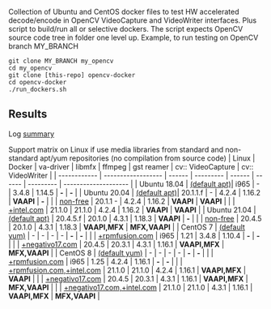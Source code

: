 Collection of Ubuntu and CentOS docker files to test HW accelerated decode/encode in OpenCV VideoCapture and VideoWriter interfaces.
Plus script to build/run all or selective dockers.
The script expects OpenCV source code tree in folder one level up. Example, to run testing on OpenCV branch MY_BRANCH
```
git clone MY_BRANCH my_opencv
cd my_opencv
git clone [this-repo] opencv-docker
cd opencv-docker
./run_dockers.sh
```

## Results
Log [summary](./summary/)

Support matrix on Linux if use media libraries from standard and non-standard apt/yum repositories (no compilation from source code)
| Linux        | Docker      | va-driver | libmfx | ffmpeg | gst reamer | cv:: VideoCapture     | cv:: VideoWriter     |
| ------------ | ------------------ | ------ | --------- | ------ | ------ | --------- | -------------------- |
| Ubuntu 18.04 | [(default apt)](https://github.com/mikhail-nikolskiy/opencv-docker/blob/master/ubuntu.Dockerfile)| i965  |  -      | 3.4.8  | 1.14.5    | **-**                | **-**               |
| Ubuntu 20.04 | [(default apt)](https://github.com/mikhail-nikolskiy/opencv-docker/blob/master/ubuntu.Dockerfile)| 20.1.1.f | -      | 4.2.4  | 1.16.2    | **VAAPI**            | **-**               |
|                       | [non-free](https://github.com/mikhail-nikolskiy/opencv-docker/blob/master/ubuntu-non-free.Dockerfile) | 20.1.1  -      | 4.2.4  | 1.16.2    | **VAAPI**            | **VAAPI**           |
|                       | [+intel.com](https://github.com/mikhail-nikolskiy/opencv-docker/blob/master/ubuntu-intel.Dockerfile) | 21.1.0 | 21.1.0 | 4.2.4  | 1.16.2    | **VAAPI**            | **VAAPI**           |
| Ubuntu 21.04 | [(default apt)](https://github.com/mikhail-nikolskiy/opencv-docker/blob/master/ubuntu.Dockerfile) | 20.4.5.f | 20.1.0 | 4.3.1  | 1.18.3    | **VAAPI**            | **-**               |
|                      | [non-free](https://github.com/mikhail-nikolskiy/opencv-docker/blob/master/ubuntu-non-free.Dockerfile) | 20.4.5 | 20.1.0 | 4.3.1  | 1.18.3    | **VAAPI,MFX**       | **MFX,VAAPI**      |
| CentOS 7     | [(default yum)](https://github.com/mikhail-nikolskiy/opencv-docker/blob/master/centos.Dockerfile) | -     | -      | -      | -         | **-**                | **-**               |
| | [+rpmfusion.com](https://github.com/mikhail-nikolskiy/opencv-docker/blob/master/centos-rpmfusion.Dockerfile) | i965 | 1.21 | 3.4.8 | 1.10.4 | **-** | **-** |
| | [+negativo17.com](https://github.com/mikhail-nikolskiy/opencv-docker/blob/master/centos-negativo17.Dockerfile) | 20.4.5 | 20.3.1 | 4.3.1 | 1.16.1 | **VAAPI,MFX** | **MFX,VAAPI** |
| CentOS 8  | [(default yum)](https://github.com/mikhail-nikolskiy/opencv-docker/blob/master/centos.Dockerfile) | - | - | - | - | **-** | **-** |
| | [+rpmfusion.com](https://github.com/mikhail-nikolskiy/opencv-docker/blob/master/centos-rpmfusion.Dockerfile) | i965 | 1.25 | 4.2.4 | 1.16.1 | **-** | **-** |
| | [+rpmfusion.com,+intel.com](https://github.com/mikhail-nikolskiy/opencv-docker/blob/master/centos-rpmfusion-intel.Dockerfile) | 21.1.0 | 21.1.0 | 4.2.4  | 1.16.1 | **VAAPI,MFX** | **VAAPI** |
| | [+negativo17.com](https://github.com/mikhail-nikolskiy/opencv-docker/blob/master/centos-negativo17.Dockerfile) | 20.4.5   | 20.3.1 | 4.3.1  | 1.16.1    | **VAAPI,MFX** | **MFX,VAAPI** |
| | [+negativo17.com,+intel.com](https://github.com/mikhail-nikolskiy/opencv-docker/blob/master/centos-negativo17-intel.Dockerfile) | 21.1.0 | 21.1.0 | 4.3.1  | 1.16.1    | **VAAPI,MFX**       | **MFX,VAAPI**      |
